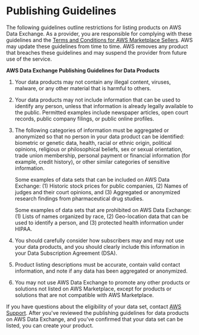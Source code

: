 # Publishing Guidelines<a name="publishing-guidelines"></a>

The following guidelines outline restrictions for listing products on AWS Data Exchange\. As a provider, you are responsible for complying with these guidelines and the [Terms and Conditions for AWS Marketplace Sellers](http://aws.amazon.com/marketplace/management/seller-settings/terms)\. AWS may update these guidelines from time to time\. AWS removes any product that breaches these guidelines and may suspend the provider from future use of the service\. 

**AWS Data Exchange Publishing Guidelines for Data Products**

1. Your data products may not contain any illegal content, viruses, malware, or any other material that is harmful to others\.

1. Your data products may not include information that can be used to identify any person, unless that information is already legally available to the public\. Permitted examples include newspaper articles, open court records, public company filings, or public online profiles\. 

1. The following categories of information must be aggregated or anonymized so that no person in your data product can be identified: biometric or genetic data, health, racial or ethnic origin, political opinions, religious or philosophical beliefs, sex or sexual orientation, trade union membership, personal payment or financial information \(for example, credit history\), or other similar categories of sensitive information\.

   Some examples of data sets that can be included on AWS Data Exchange: \(1\) Historic stock prices for public companies, \(2\) Names of judges and their court opinions, and \(3\) Aggregated or anonymized research findings from pharmaceutical drug studies\.

   Some examples of data sets that are prohibited on AWS Data Exchange: \(1\) Lists of names organized by race, \(2\) Geo\-location data that can be used to identify a person, and \(3\) protected health information under HIPAA\.

1. You should carefully consider how subscribers may and may not use your data products, and you should clearly include this information in your Data Subscription Agreement \(DSA\)\.

1. Product listing descriptions must be accurate, contain valid contact information, and note if any data has been aggregated or anonymized\. 

1. You may not use AWS Data Exchange to promote any other products or solutions not listed on AWS Marketplace, except for products or solutions that are not compatible with AWS Marketplace\.

If you have questions about the eligibility of your data set, contact [AWS Support](http://aws.amazon.com/premiumsupport)\. After you've reviewed the publishing guidelines for data products on AWS Data Exchange, and you've confirmed that your data set can be listed, you can create your product\.